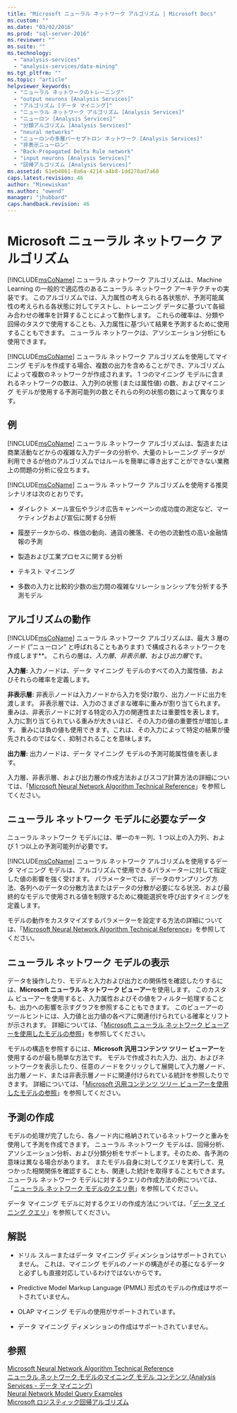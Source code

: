 ```yaml
---
title: "Microsoft ニューラル ネットワーク アルゴリズム | Microsoft Docs"
ms.custom: ""
ms.date: "03/02/2016"
ms.prod: "sql-server-2016"
ms.reviewer: ""
ms.suite: ""
ms.technology: 
  - "analysis-services"
  - "analysis-services/data-mining"
ms.tgt_pltfrm: ""
ms.topic: "article"
helpviewer_keywords: 
  - "ニューラル ネットワークのトレーニング"
  - "output neurons [Analysis Services]"
  - "アルゴリズム [データ マイニング]"
  - "ニューラル ネットワーク アルゴリズム [Analysis Services]"
  - "ニューロン [Analysis Services]"
  - "分類アルゴリズム [Analysis Services]"
  - "neural networks"
  - "ニューロンの多層パーセプトロン ネットワーク [Analysis Services]"
  - "非表示ニューロン"
  - "Back-Propagated Delta Rule network"
  - "input neurons [Analysis Services]"
  - "回帰アルゴリズム [Analysis Services]"
ms.assetid: 61eb4861-8a6a-4214-a4b8-1dd278ad7a68
caps.latest.revision: 46
author: "Minewiskan"
ms.author: "owend"
manager: "jhubbard"
caps.handback.revision: 46
---
```

# Microsoft ニューラル ネットワーク アルゴリズム
  [!INCLUDE[msCoName](../../includes/msconame-md.md)] ニューラル ネットワーク アルゴリズムは、Machine Learning の一般的で適応性のあるニューラル ネットワーク アーキテクチャの実装です。  このアルゴリズムでは、入力属性の考えられる各状態が、予測可能属性の考えられる各状態に対してテストし、トレーニング データに基づいて各組み合わせの確率を計算することによって動作します。 これらの確率は、分類や回帰のタスクで使用することも、入力属性に基づいて結果を予測するために使用することもできます。 ニューラル ネットワークは、アソシエーション分析にも使用できます。  
  
 [!INCLUDE[msCoName](../../includes/msconame-md.md)] ニューラル ネットワーク アルゴリズムを使用してマイニング モデルを作成する場合、複数の出力を含めることができ、アルゴリズムによって複数のネットワークが作成されます。 1 つのマイニング モデルに含まれるネットワークの数は、入力列の状態 (または属性値) の数、およびマイニング モデルが使用する予測可能列の数とそれらの列の状態の数によって異なります。  
  
## 例  
 [!INCLUDE[msCoName](../../includes/msconame-md.md)] ニューラル ネットワーク アルゴリズムは、製造または商業活動などからの複雑な入力データの分析や、大量のトレーニング データが利用できるが他のアルゴリズムではルールを簡単に導き出すことができない業務上の問題の分析に役立ちます。  
  
 [!INCLUDE[msCoName](../../includes/msconame-md.md)] ニューラル ネットワーク アルゴリズムを使用する推奨シナリオは次のとおりです。  
  
-   ダイレクト メール宣伝やラジオ広告キャンペーンの成功度の測定など、マーケティングおよび宣伝に関する分析  
  
-   履歴データからの、株価の動向、通貨の騰落、その他の流動性の高い金融情報の予測  
  
-   製造および工業プロセスに関する分析  
  
-   テキスト マイニング  
  
-   多数の入力と比較的少数の出力間の複雑なリレーションシップを分析する予測モデル  
  
## アルゴリズムの動作  
 [!INCLUDE[msCoName](../../includes/msconame-md.md)] ニューラル ネットワーク アルゴリズムは、最大 3 層のノード (”ニューロン” と呼ばれることもあります) で構成されるネットワークを作成します**。 これらの層は、*入力層*、*非表示層*、および*出力層*です。  
  
 **入力層:** 入力ノードは、データ マイニング モデルのすべての入力属性値、およびそれらの確率を定義します。  
  
 **非表示層:** 非表示ノードは入力ノードから入力を受け取り、出力ノードに出力を渡します。 非表示層では、入力のさまざまな確率に重みが割り当てられます。 重みは、非表示ノードに対する特定の入力の関連性または重要性を表します。 入力に割り当てられている重みが大きいほど、その入力の値の重要性が増加します。 重みには負の値も使用できます。これは、その入力によって特定の結果が優先されるのではなく、抑制されることを意味します。  
  
 **出力層:** 出力ノードは、データ マイニング モデルの予測可能属性値を表します。  
  
 入力層、非表示層、および出力層の作成方法およびスコア計算方法の詳細については、「[Microsoft Neural Network Algorithm Technical Reference](../../analysis-services/data-mining/microsoft-neural-network-algorithm-technical-reference.md)」を参照してください。  
  
## ニューラル ネットワーク モデルに必要なデータ  
 ニューラル ネットワーク モデルには、単一のキー列、1 つ以上の入力列、および 1 つ以上の予測可能列が必要です。  
  
 [!INCLUDE[msCoName](../../includes/msconame-md.md)] ニューラル ネットワーク アルゴリズムを使用するデータ マイニング モデルは、アルゴリズムで使用できるパラメーターに対して指定した値の影響を強く受けます。 パラメーターでは、データのサンプリング方法、各列へのデータの分散方法またはデータの分散が必要になる状況、および最終的なモデルで使用される値を制限するために機能選択を呼び出すタイミングを定義します。  
  
 モデルの動作をカスタマイズするパラメーターを設定する方法の詳細については、「[Microsoft Neural Network Algorithm Technical Reference](../../analysis-services/data-mining/microsoft-neural-network-algorithm-technical-reference.md)」を参照してください。  
  
## ニューラル ネットワーク モデルの表示  
 データを操作したり、モデルと入力および出力との関係性を確認したりするには、**Microsoft ニューラル ネットワーク ビューアー**を使用します。 このカスタム ビューアーを使用すると、入力属性およびその値をフィルター処理することも、出力への影響を示すグラフを参照することもできます。 このビューアーのツールヒントには、入力値と出力値の各ペアに関連付けられている確率とリフトが示されます。 詳細については、「[Microsoft ニューラル ネットワーク ビューアーを使用したモデルの参照](../../analysis-services/data-mining/browse-a-model-using-the-microsoft-neural-network-viewer.md)」を参照してください。  
  
 モデルの構造を参照するには、**Microsoft 汎用コンテンツ ツリー ビューアー**を使用するのが最も簡単な方法です。 モデルで作成された入力、出力、およびネットワークを表示したり、任意のノードをクリックして展開して入力層ノード、出力層ノード、または非表示層ノードに関連付けられている統計を参照したりできます。 詳細については、「[Microsoft 汎用コンテンツ ツリー ビューアーを使用したモデルの参照](../../analysis-services/data-mining/browse-a-model-using-the-microsoft-generic-content-tree-viewer.md)」を参照してください。  
  
## 予測の作成  
 モデルの処理が完了したら、各ノード内に格納されているネットワークと重みを使用して予測を作成できます。 ニューラル ネットワーク モデルは、回帰分析、アソシエーション分析、および分類分析をサポートします。そのため、各予測の意味は異なる場合があります。 またモデル自身に対してクエリを実行して、見つかった相関関係を確認することも、関連した統計を取得することもできます。 ニューラル ネットワーク モデルに対するクエリの作成方法の例については、「[ニューラル ネットワーク モデルのクエリ例](../../analysis-services/data-mining/neural-network-model-query-examples.md)」を参照してください。  
  
 データ マイニング モデルに対するクエリの作成方法については、「[データ マイニング クエリ](../../analysis-services/data-mining/data-mining-queries.md)」を参照してください。  
  
## 解説  
  
-   ドリル スルーまたはデータ マイニング ディメンションはサポートされていません。 これは、マイニング モデルのノードの構造がその基になるデータと必ずしも直接対応しているわけではないからです。  
  
-   Predictive Model Markup Language (PMML) 形式のモデルの作成はサポートされていません。  
  
-   OLAP マイニング モデルの使用がサポートされています。  
  
-   データ マイニング ディメンションの作成はサポートされていません。  
  
## 参照  
 [Microsoft Neural Network Algorithm Technical Reference](../../analysis-services/data-mining/microsoft-neural-network-algorithm-technical-reference.md)   
 [ニューラル ネットワーク モデルのマイニング モデル コンテンツ (Analysis Services - データ マイニング)](../../analysis-services/data-mining/mining-model-content-for-neural-network-models-analysis-services-data-mining.md)   
 [Neural Network Model Query Examples](../../analysis-services/data-mining/neural-network-model-query-examples.md)   
 [Microsoft ロジスティック回帰アルゴリズム](../../analysis-services/data-mining/microsoft-logistic-regression-algorithm.md)  
  
  